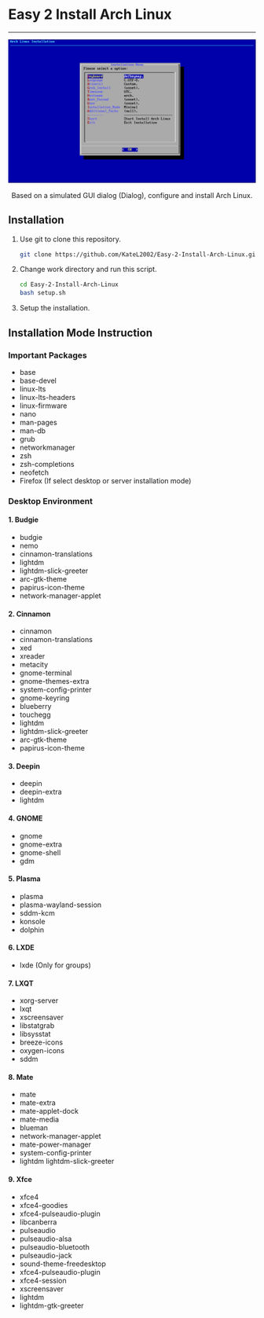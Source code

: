 # Easy 2 Install Arch Linux 

----

![screenshot](screenshot/screenshot.png)

<p align=center>Based on a simulated GUI dialog (Dialog), configure and install Arch Linux.</p>

## Installation

1. Use git to clone this repository.
   ```bash
   git clone https://github.com/KateL2002/Easy-2-Install-Arch-Linux.git
   ```

2. Change work directory and run this script.
   ```bash
   cd Easy-2-Install-Arch-Linux
   bash setup.sh
   ```

3. Setup the installation. 

## Installation Mode Instruction

### Important Packages

- base
- base-devel
- linux-lts
- linux-lts-headers
- linux-firmware
- nano
- man-pages
- man-db
- grub
- networkmanager
- zsh
- zsh-completions
- neofetch
- Firefox (If select desktop or server installation mode)

### Desktop Environment

#### 1. Budgie

- budgie
- nemo
- cinnamon-translations
- lightdm
- lightdm-slick-greeter
- arc-gtk-theme
- papirus-icon-theme
- network-manager-applet

#### 2. Cinnamon

- cinnamon
- cinnamon-translations
- xed
- xreader
- metacity
- gnome-terminal
- gnome-themes-extra
- system-config-printer
- gnome-keyring
- blueberry
- touchegg
- lightdm
- lightdm-slick-greeter
- arc-gtk-theme
- papirus-icon-theme

#### 3. Deepin

- deepin
- deepin-extra
- lightdm

#### 4. GNOME

- gnome
- gnome-extra 
- gnome-shell
- gdm

#### 5. Plasma

- plasma
- plasma-wayland-session
- sddm-kcm
- konsole
- dolphin

#### 6. LXDE

- lxde (Only for groups)

#### 7. LXQT

- xorg-server
- lxqt
- xscreensaver
- libstatgrab
- libsysstat
- breeze-icons
- oxygen-icons
- sddm

#### 8. Mate

- mate
- mate-extra
- mate-applet-dock
- mate-media
- blueman
- network-manager-applet
- mate-power-manager
- system-config-printer
- lightdm lightdm-slick-greeter

#### 9. Xfce

- xfce4
- xfce4-goodies
- xfce4-pulseaudio-plugin
- libcanberra
- pulseaudio
- pulseaudio-alsa
- pulseaudio-bluetooth
- pulseaudio-jack
- sound-theme-freedesktop
- xfce4-pulseaudio-plugin
- xfce4-session
- xscreensaver
- lightdm
- lightdm-gtk-greeter
